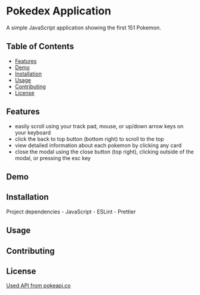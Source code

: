# Pokedex Application

A simple JavaScript application showing the first 151 Pokemon.

## Table of Contents 
- [Features](#features)
- [Demo](#demo)
- [Installation](#installation)
- [Usage](#usage)
- [Contributing](#contributing)
- [License](#license)

## Features
- easily scroll using your track pad, mouse, or up/down arrow keys on your keyboard
- click the back to top button (bottom right) to scroll to the top
- view detailed information about each pokemon by clicking any card
- close the modal using the close button (top right), clicking outside of the modal, or pressing the esc key


## Demo


## Installation

Project dependencies 
    - JavaScript 
    - ESLint
    - Prettier

## Usage 



## Contributing


## License

[Used API from pokeapi.co](https://pokeapi.co/api/v2/pokemon/)


